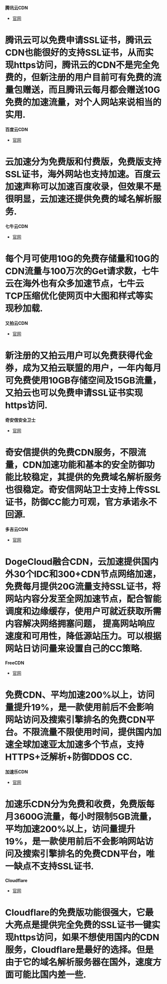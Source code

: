 **腾讯云CDN**
- [官网](https://cloud.tencent.com/product/cdn)
# 腾讯云可以免费申请SSL证书，腾讯云CDN也能很好的支持SSL证书，从而实现https访问，腾讯云的CDN不是完全免费的，但新注册的用户目前可有免费的流量包赠送，而且腾讯云每月都会赠送10G免费的加速流量，对个人网站来说相当的实用.

**百度云CDN**
- [官网](https://m-su.baidu.com/#/)
# 云加速分为免费版和付费版，免费版支持SSL证书，海外网站也支持加速。百度云加速声称可以加速百度收录，但效果不是很明显，云加速还提供免费的域名解析服务.

**七牛云CDN**
- [官网](https://www.qiniu.com/products/fusion)
# 每个月可使用10G的免费存储量和10G的CDN流量与100万次的Get请求数，七牛云在海外也有众多加速节点，七牛云TCP压缩优化使网页中大图和样式等实现秒加载.

**又拍云CDN**
- [官网](https://www.upyun.com/products/cdn)
# 新注册的又拍云用户可以免费获得代金券，成为又拍云联盟的用户，一年内每月可免费使用10GB存储空间及15GB流量，又拍云也可以免费申请SSL证书实现https访问.

**奇安信安全卫士**
- [官网](https://wangzhan.qianxin.com/)
# 奇安信提供的免费CDN服务，不限流量，CDN加速功能和基本的安全防御功能比较稳定，其提供的免费域名解析服务也很稳定。奇安信网站卫士支持上传SSL证书，防御CC能力可观，官方承诺永不回源.

**多吉云CDN**
- [官网](https://www.dogecloud.com/)
# DogeCloud融合CDN，云加速提供国内外30个IDC和300+CDN节点网络加速，免费每月提供20G流量支持SSL证书，将网站内容分发至全网加速节点，配合智能调度和边缘缓存，使用户可就近获取所需内容解决网络拥塞问题， 提高网站响应速度和可用性，降低源站压力。可以根据网站日访问量来设置自己的CC策略.

**FreeCDN**
- [官网](http://su.zhiduopc.com/)
# 免费CDN、平均加速200%以上，访问量提升19%，是一款使用前后不会影响网站访问及搜索引擎排名的免费CDN平台。不限流量不限使用时间，提供国内加速全球加速亚太加速多个节点，支持HTTPS+泛解析+防御DDOS CC.

**加速乐CDN**
- [官网](https://defense.yunaq.com/jsl/)
# 加速乐CDN分为免费和收费，免费版每月3600G流量，每小时限制5GB流量，平均加速200%以上，访问量提升19%，是一款使用前后不会影响网站访问及搜索引擎排名的免费CDN平台，唯一缺点不支持SSL证书.

**Cloudflare**
- [官网](https://www.cloudflare.com/)
# Cloudflare的免费版功能很强大，它最大亮点是提供完全免费的SSL证书一键实现https访问，如果不想使用国内的CDN服务，Cloudflare是最好的选择。但是由于它的域名解析服务器在国外，速度方面可能比国内差一些.